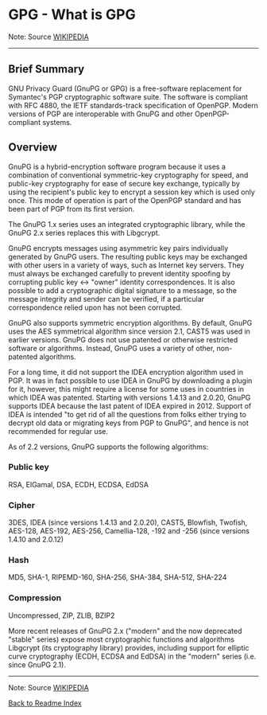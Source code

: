 # GPG - What is GPG

Note: Source [WIKIPEDIA](https://en.wikipedia.org/wiki/GNU_Privacy_Guard)

---

## Brief Summary

GNU Privacy Guard (GnuPG or GPG) is a free-software replacement for Symantec's PGP cryptographic software suite. The software is compliant with RFC 4880, the IETF standards-track specification of OpenPGP. Modern versions of PGP are interoperable with GnuPG and other OpenPGP-compliant systems.

## Overview

GnuPG is a hybrid-encryption software program because it uses a combination of conventional symmetric-key cryptography for speed, and public-key cryptography for ease of secure key exchange, typically by using the recipient's public key to encrypt a session key which is used only once. This mode of operation is part of the OpenPGP standard and has been part of PGP from its first version.

The GnuPG 1.x series uses an integrated cryptographic library, while the GnuPG 2.x series replaces this with Libgcrypt.

GnuPG encrypts messages using asymmetric key pairs individually generated by GnuPG users. The resulting public keys may be exchanged with other users in a variety of ways, such as Internet key servers. They must always be exchanged carefully to prevent identity spoofing by corrupting public key ↔ "owner" identity correspondences. It is also possible to add a cryptographic digital signature to a message, so the message integrity and sender can be verified, if a particular correspondence relied upon has not been corrupted.

GnuPG also supports symmetric encryption algorithms. By default, GnuPG uses the AES symmetrical algorithm since version 2.1, CAST5 was used in earlier versions. GnuPG does not use patented or otherwise restricted software or algorithms. Instead, GnuPG uses a variety of other, non-patented algorithms.

For a long time, it did not support the IDEA encryption algorithm used in PGP. It was in fact possible to use IDEA in GnuPG by downloading a plugin for it, however, this might require a license for some uses in countries in which IDEA was patented. Starting with versions 1.4.13 and 2.0.20, GnuPG supports IDEA because the last patent of IDEA expired in 2012. Support of IDEA is intended "to get rid of all the questions from folks either trying to decrypt old data or migrating keys from PGP to GnuPG", and hence is not recommended for regular use.

As of 2.2 versions, GnuPG supports the following algorithms:

### Public key

RSA, ElGamal, DSA, ECDH, ECDSA, EdDSA

### Cipher

3DES, IDEA (since versions 1.4.13 and 2.0.20), CAST5, Blowfish, Twofish, AES-128, AES-192, AES-256, Camellia-128, -192 and -256 (since versions 1.4.10 and 2.0.12)

### Hash

MD5, SHA-1, RIPEMD-160, SHA-256, SHA-384, SHA-512, SHA-224

### Compression

Uncompressed, ZIP, ZLIB, BZIP2

More recent releases of GnuPG 2.x ("modern" and the now deprecated "stable" series) expose most cryptographic functions and algorithms Libgcrypt (its cryptography library) provides, including support for elliptic curve cryptography (ECDH, ECDSA and EdDSA) in the "modern" series (i.e. since GnuPG 2.1).

---

Note: Source [WIKIPEDIA](https://en.wikipedia.org/wiki/GNU_Privacy_Guard)
  
[Back to Readme Index](../README.md)
